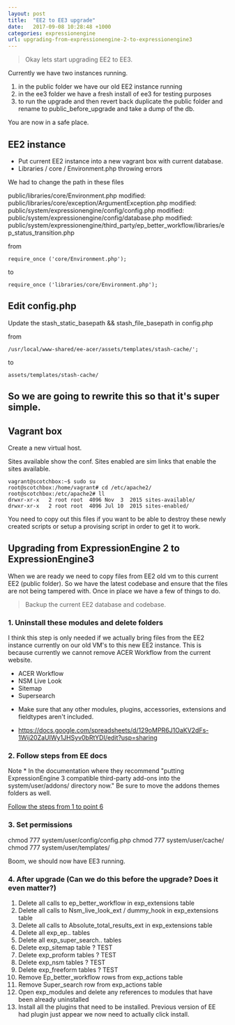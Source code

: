 ```yaml
---
layout: post
title:  "EE2 to EE3 upgrade"
date:   2017-09-08 10:28:48 +1000
categories: expressionengine
url: upgrading-from-expressionengine-2-to-expressionengine3
---
```


<blockquote class="blockquote">
Okay lets start upgrading EE2 to EE3.
</blockquote>

Currently we have two instances running.

1. in the public folder we have our old EE2 instance running
2. in the ee3 folder we have a fresh install of ee3 for testing purposes
3. to run the upgrade and then revert back duplicate the public folder and rename to public_before_upgrade and take a dump of the db.

You are now in a safe place.

## EE2 instance

- Put current EE2 instance into a new vagrant box with current database.
- Libraries / core / Environment.php throwing errors

We had to change the path in these files

public/libraries/core/Environment.php
modified:   public/libraries/core/exception/ArgumentException.php
modified:   public/system/expressionengine/config/config.php
modified:   public/system/expressionengine/config/database.php
modified:   public/system/expressionengine/third_party/ep_better_workflow/libraries/ep_status_transition.php

from

```
require_once ('core/Environment.php');
```
to

```
require_once ('libraries/core/Environment.php');
```

## Edit config.php

Update the stash_static_basepath && stash_file_basepath in config.php

from

```
/usr/local/www-shared/ee-acer/assets/templates/stash-cache/';
```

to

```
assets/templates/stash-cache/
```


## So we are going to rewrite this so that it's super simple.

## Vagrant box

Create a new virtual host.

Sites available show the conf.
Sites enabled are sim links that enable the sites available.

```
vagrant@scotchbox:~$ sudo su
root@scotchbox:/home/vagrant# cd /etc/apache2/
root@scotchbox:/etc/apache2# ll
drwxr-xr-x   2 root root  4096 Nov  3  2015 sites-available/
drwxr-xr-x   2 root root  4096 Jul 10  2015 sites-enabled/
```

You need to copy out this files if you want to be able to destroy these newly created scripts or setup a provising script in order to get it to work.

## Upgrading from ExpressionEngine 2 to ExpressionEngine3

When we are ready we need to copy files from EE2 old vm to this current EE2 (public folder). So we have the latest codebase and ensure that the files are not being tampered with. Once in place we have a few of things to do.

> Backup the current EE2 database and codebase.

### 1. Uninstall these modules and delete folders

I think this step is only needed if we actually bring files from the EE2 instance currently on our old VM's to this new EE2 instance. This is because currently we cannot remove ACER Workflow from the current website.

- ACER Workflow
- NSM Live Look
- Sitemap
- Supersearch

* Make sure that any other modules, plugins, accessories, extensions and fieldtypes aren't included.
- https://docs.google.com/spreadsheets/d/129oMPR6J1OaKV2dFs-1Wij20ZaUIWy1JHSyv0bRtYDI/edit?usp=sharing

### 2. Follow steps from EE docs

Note * In the documentation where they recommend "putting ExpressionEngine 3 compatible third-party add-ons into the system/user/addons/ directory now." Be sure to move the addons themes folders as well.

[Follow the steps from 1 to point 6][ee2-upgrade]

### 3. Set permissions

chmod 777 system/user/config/config.php
chmod 777 system/user/cache/
chmod 777 system/user/templates/

Boom, we should now have EE3 running.

### 4. After upgrade (Can we do this before the upgrade? Does it even matter?)

1. Delete all calls to ep_better_workflow in exp_extensions table
1. Delete all calls to Nsm_live_look_ext / dummy_hook in exp_extensions table
1. Delete all calls to Absolute_total_results_ext in exp_extensions table
2. Delete all exp_ep.. tables
3. Delete all exp_super_search.. tables
4. Delete exp_sitemap table ? TEST
5. Delete exp_proform tables ?  TEST
5. Delete exp_nsm tables ? TEST
6. Delete exp_freeform tables ? TEST
7. Remove Ep_better_workflow rows from exp_actions table
8. Remove Super_search row from exp_actions table
9. Open exp_modules and delete any references to modules that have been already uninstalled
10. Install all the plugins that need to be installed. Previous version of EE had plugin just appear we now need to actually click install.

[ee2-upgrade]: https://docs.expressionengine.com/latest/installation/upgrade_from_2.x.html
[ee-conversion]:   https://docs.expressionengine.com/latest/development/conversion/index.html
[ee3-addon-setup]: https://docs.expressionengine.com/latest/development/addon_setup_php_file.html
[ee3-co-styles]: https://docs.expressionengine.com/latest/development/cp_styles/index.html